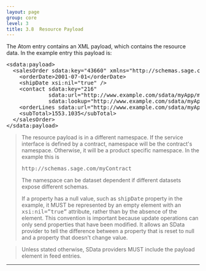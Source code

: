 ```yaml
---
layout: page
group: core
level: 3
title: 3.8  Resource Payload
---
```


The Atom entry contains an XML payload, which contains the resource data. In
the example entry this payload is:

<pre>&lt;sdata:payload&gt;
  &lt;salesOrder sdata:key="43660" xmlns="http://schemas.sage.com/myContract"&gt;
    &lt;orderDate&gt;2001-07-01&lt;/orderDate&gt;
    &lt;shipDate xsi:nil="true" /&gt;
    &lt;contact sdata:key="216" 
             sdata:url="http://www.example.com/sdata/myApp/myContract/-/contacts('216')" 
             sdata:lookup="http://www.example.com/sdata/myApp/myContract/-/contacts"/&gt;
    &lt;orderLines sdata:url="http://www.example.com/sdata/myApp/myContract/-/salesOrderLines?where=salesOrderID%20eq%2043660"/&gt;
    &lt;subTotal&gt;1553.1035&lt;/subTotal&gt;
  &lt;/salesOrder&gt;
&lt;/sdata:payload&gt;</pre>

<blockquote class="note">
<p>The resource payload is in a different namespace. If the service
interface is defined by a contract, namespace will be the contract's namespace.
Otherwise, it will be a product specific namespace. In the example this
is&nbsp;<pre class="coffeescript">http://schemas.sage.com/myContract</pre> 

The namespace can&nbsp;be dataset dependent if different datasets expose different
schemas.</p>
   
<p>If a property has a null value, such as <tt>shipDate</tt>
property in the example, it MUST be represented by an empty element with an
<tt>xsi:nil=”true”</tt> attribute, rather than by the absence of the element.
This convention is important because update operations can only send&nbsp;properties
that have been modified. It&nbsp;allows an SData provider to tell the difference
between a property that&nbsp;is reset to null and a property that doesn't change
value.</p>
</blockquote>

<blockquote class="compliance">Unless stated otherwise, SData providers MUST include the
payload element in feed entries.</blockquote>

* * *